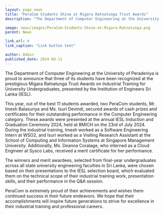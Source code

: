 ```yaml
---
layout: page_news
title: "PeraCom Students Shine at Migara Ratnatunga Trust Awards"
description: "The Department of Computer Engineering at the University of Peradeniya is proud to announce that three of its students have been recognized at the prestigious Migara Ratnatunga Trust Awards ..."

image: news/images/PeraCom-Students-Shine-at-Migara-Ratnatunga.png
parent: News

link_url: #
link_caption: "Link button text"

author: Admin
published_date: 2024-09-11
---
```


The Department of Computer Engineering at the University of Peradeniya is proud to announce that three of its students have been recognized at the prestigious Migara Ratnatunga Trust Awards on Industrial Training for University Undergraduates, presented by the Institution of Engineers Sri Lanka (IESL). 

This year, out of the best 11 students awarded, two PeraCom students, Mr. Imesh Balasuriya and Ms. Isuri Devindi, secured awards of cash prizes and certificates for their outstanding performance in the Computer Engineering category. These awards were presented at the annual IESL Induction and Graduation Ceremony 2024, held at BMICH on the 23rd of July 2024. During the industrial training, Imesh worked as a Software Engineering Intern at WSO2, and Isuri worked as a Visiting Research Assistant at the School of Computing and Information Systems at Singapore Management University. Additionally, Ms. Deanna Coralage, who interned as a Cloud Engineer at Sysco Labs, received a merit certificate for her performance.

The winners and merit awardees, selected from final-year undergraduates across all state university engineering faculties in Sri Lanka, were chosen based on their presentations to the IESL selection board, which evaluated them on the technical scope of their industrial training work, presentation skills, and their performance in the Q&A session.

PeraCom is extremely proud of their achievements and wishes them continued success in their future endeavors. We hope that their accomplishments will inspire future generations to strive for excellence in their industrial training and professional careers.

